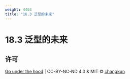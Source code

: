 ```yaml
---
weight: 4403
title: "18.3 泛型的未来"
---
```


# 18.3 泛型的未来


## 许可

[Go under the hood](https://github.com/changkun/go-under-the-hood) | CC-BY-NC-ND 4.0 & MIT &copy; [changkun](https://changkun.de)